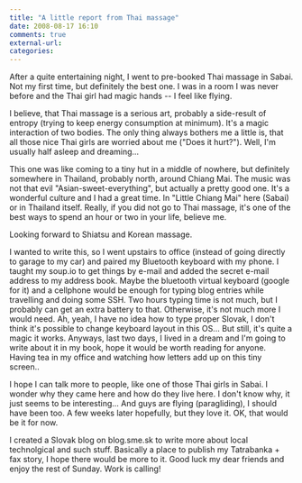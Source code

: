 ```yaml
---
title: "A little report from Thai massage"
date: 2008-08-17 16:10
comments: true
external-url:
categories:
---
```

After a quite entertaining night, I went to pre-booked Thai massage in Sabai. Not my first time, but definitely the best one. I was in a room I was never before and the Thai girl had magic hands -- I feel like flying.  
  
I believe, that Thai massage is a serious art, probably a side-result of entropy (trying to keep energy consumption at minimum). It's a magic interaction of two bodies. The only thing always bothers me a little is, that all those nice Thai girls are worried about me ("Does it hurt?"). Well, I'm usually half asleep and dreaming...  
  
This one was like coming to a tiny hut in a middle of nowhere, but definitely somewhere in Thailand, probably north, around Chiang Mai. The music was not that evil "Asian-sweet-everything", but actually a pretty good one. It's a wonderful culture and I had a great time. In "Little Chiang Mai" here (Sabai) or in Thailand itself. Really, if you did not go to Thai massage, it's one of the best ways to spend an hour or two in your life, believe me.   
  
Looking forward to Shiatsu and Korean massage.   
  
I wanted to write this, so I went upstairs to office (instead of going directly to garage to my car) and paired my Bluetooth keyboard with my phone. I taught my soup.io to get things by e-mail and added the secret e-mail address to my address book. Maybe the bluetooth virtual keyboard (google for it) and a cellphone would be enough for typing blog entries while travelling and doing some SSH. Two hours typing time is not much, but I probably can get an extra battery to that. Otherwise, it's not much more I would need. Ah, yeah, I have no idea how to type proper Slovak, I don't think it's possible to change keyboard layout in this OS... But still, it's quite a magic it works. Anyways, last two days, I lived in a dream and I'm going to write about it in my book, hope it would be worth reading for anyone. Having tea in my office and watching how letters add up on this tiny screen..   
  
I hope I can talk more to people, like one of those Thai girls in Sabai. I wonder why they came here and how do they live here. I don't know why, it just seems to be interesting... And guys are flying (paragliding), I should have been too. A few weeks later hopefully, but they love it. OK, that would be it for now.  
  
I created a Slovak blog on blog.sme.sk to write more about local technolgical and such stuff. Basically a place to publish my Tatrabanka + fax story, I hope there would be more to it. Good luck my dear friends and enjoy the rest of Sunday. Work is calling!
